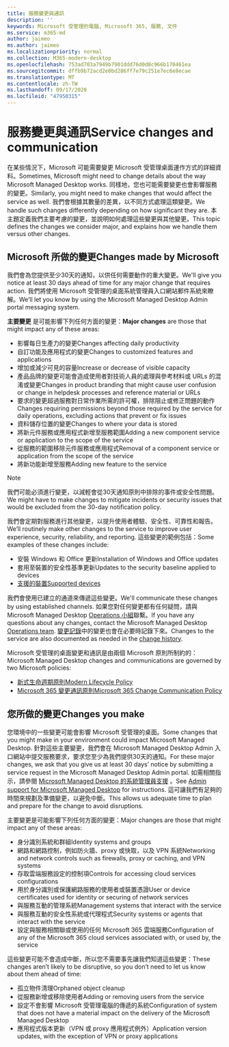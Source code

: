 ```yaml
---
title: 服務變更與通訊
description: ''
keywords: Microsoft 受管理的電腦, Microsoft 365, 服務, 文件
ms.service: m365-md
author: jaimeo
ms.author: jaimeo
ms.localizationpriority: normal
ms.collection: M365-modern-desktop
ms.openlocfilehash: 753ad703a7949b7901ddd76d0d8c966b170461ea
ms.sourcegitcommit: dffb9b72acd2e0bd286ff7e79c251e7ec6e8ecae
ms.translationtype: MT
ms.contentlocale: zh-TW
ms.lasthandoff: 09/17/2020
ms.locfileid: "47950315"
---
```

# <a name="service-changes-and-communication"></a><span data-ttu-id="3875e-103">服務變更與通訊</span><span class="sxs-lookup"><span data-stu-id="3875e-103">Service changes and communication</span></span>

<span data-ttu-id="3875e-104">在某些情況下，Microsoft 可能需要變更 Microsoft 受管理桌面運作方式的詳細資料。</span><span class="sxs-lookup"><span data-stu-id="3875e-104">Sometimes, Microsoft might need to change details about the way Microsoft Managed Desktop works.</span></span> <span data-ttu-id="3875e-105">同樣地，您也可能需要變更也會影響服務的變更。</span><span class="sxs-lookup"><span data-stu-id="3875e-105">Similarly, you might need to make changes that would affect the service as well.</span></span> <span data-ttu-id="3875e-106">我們會根據其數量的差異，以不同方式處理這類變更。</span><span class="sxs-lookup"><span data-stu-id="3875e-106">We handle such changes differently depending on how significant they are.</span></span> <span data-ttu-id="3875e-107">本主題定義我們主要考慮的變更，並說明如何處理這些變更與其他變更。</span><span class="sxs-lookup"><span data-stu-id="3875e-107">This topic defines the changes we consider major, and explains how we handle them versus other changes.</span></span>



## <a name="changes-made-by-microsoft"></a><span data-ttu-id="3875e-108">Microsoft 所做的變更</span><span class="sxs-lookup"><span data-stu-id="3875e-108">Changes made by Microsoft</span></span>

<span data-ttu-id="3875e-109">我們會為您提供至少30天的通知，以供任何需要動作的重大變更。</span><span class="sxs-lookup"><span data-stu-id="3875e-109">We'll give you notice at least 30 days ahead of time for any major change that requires action.</span></span> <span data-ttu-id="3875e-110">我們將使用 Microsoft 受管理的桌面系統管理員入口網站郵件系統來瞭解。</span><span class="sxs-lookup"><span data-stu-id="3875e-110">We’ll let you know by using the Microsoft Managed Desktop Admin portal messaging system.</span></span>

<span data-ttu-id="3875e-111">**主要變更** 是可能影響下列任何方面的變更：</span><span class="sxs-lookup"><span data-stu-id="3875e-111">**Major changes** are those that might impact any of these areas:</span></span>
- <span data-ttu-id="3875e-112">影響每日生產力的變更</span><span class="sxs-lookup"><span data-stu-id="3875e-112">Changes affecting daily productivity</span></span>
- <span data-ttu-id="3875e-113">自訂功能及應用程式的變更</span><span class="sxs-lookup"><span data-stu-id="3875e-113">Changes to customized features and applications</span></span>
- <span data-ttu-id="3875e-114">增加或減少可見的容量</span><span class="sxs-lookup"><span data-stu-id="3875e-114">Increase or decrease of visible capacity</span></span>
- <span data-ttu-id="3875e-115">產品品牌的變更可能會造成使用者對技術人員的處理與參考材料或 URLs 的混淆或變更</span><span class="sxs-lookup"><span data-stu-id="3875e-115">Changes in product branding that might cause user confusion or change in helpdesk processes and reference material or URLs</span></span>
- <span data-ttu-id="3875e-116">要求的變更超過服務對日常作業所需的許可權，排除阻止或修正問題的動作</span><span class="sxs-lookup"><span data-stu-id="3875e-116">Changes requiring permissions beyond those required by the service for daily operations, excluding actions that prevent or fix issues</span></span>
- <span data-ttu-id="3875e-117">資料儲存位置的變更</span><span class="sxs-lookup"><span data-stu-id="3875e-117">Changes to where your data is stored</span></span>
- <span data-ttu-id="3875e-118">將新元件服務或應用程式新增至服務範圍</span><span class="sxs-lookup"><span data-stu-id="3875e-118">Adding a new component service or application to the scope of the service</span></span>
- <span data-ttu-id="3875e-119">從服務的範圍移除元件服務或應用程式</span><span class="sxs-lookup"><span data-stu-id="3875e-119">Removal of a component service or application from the scope of the service</span></span>
- <span data-ttu-id="3875e-120">將新功能新增至服務</span><span class="sxs-lookup"><span data-stu-id="3875e-120">Adding new feature to the service</span></span>

> [!NOTE]
> <span data-ttu-id="3875e-121">我們可能必須進行變更，以減輕會從30天通知原則中排除的事件或安全性問題。</span><span class="sxs-lookup"><span data-stu-id="3875e-121">We might have to make changes to mitigate incidents or security issues that would be excluded from the 30-day notification policy.</span></span>

<span data-ttu-id="3875e-122">我們會定期對服務進行其他變更，以提升使用者體驗、安全性、可靠性和報告。</span><span class="sxs-lookup"><span data-stu-id="3875e-122">We’ll routinely make other changes to the service to improve user experience, security, reliability, and reporting.</span></span> <span data-ttu-id="3875e-123">這些變更的範例包括：</span><span class="sxs-lookup"><span data-stu-id="3875e-123">Some examples of these changes include:</span></span>

- <span data-ttu-id="3875e-124">安裝 Windows 和 Office 更新</span><span class="sxs-lookup"><span data-stu-id="3875e-124">Installation of Windows and Office updates</span></span>
- <span data-ttu-id="3875e-125">套用至裝置的安全性基準更新</span><span class="sxs-lookup"><span data-stu-id="3875e-125">Updates to the security baseline applied to devices</span></span>
- [<span data-ttu-id="3875e-126">支援的裝置</span><span class="sxs-lookup"><span data-stu-id="3875e-126">Supported devices</span></span>](device-list.md)

<span data-ttu-id="3875e-127">我們會使用已建立的通道來傳遞這些變更。</span><span class="sxs-lookup"><span data-stu-id="3875e-127">We'll communicate these changes by using established channels.</span></span> <span data-ttu-id="3875e-128">如果您對任何變更都有任何疑問，請與 Microsoft Managed Desktop [Operations 小組](../working-with-managed-desktop/admin-support.md)聯繫。</span><span class="sxs-lookup"><span data-stu-id="3875e-128">If you have any questions about any changes, contact the Microsoft Managed Desktop [Operations team](../working-with-managed-desktop/admin-support.md).</span></span> <span data-ttu-id="3875e-129">[變更記錄](../change-history-managed-desktop.md)中的變更也會在必要時記錄下來。</span><span class="sxs-lookup"><span data-stu-id="3875e-129">Changes to the service are also documented as needed in the [change history](../change-history-managed-desktop.md).</span></span>

<span data-ttu-id="3875e-130">Microsoft 受管理的桌面變更和通訊是由兩個 Microsoft 原則所制約的：</span><span class="sxs-lookup"><span data-stu-id="3875e-130">Microsoft Managed Desktop changes and communications are governed by two Microsoft policies:</span></span>
- [<span data-ttu-id="3875e-131">新式生命週期原則</span><span class="sxs-lookup"><span data-stu-id="3875e-131">Modern Lifecycle Policy</span></span>](https://support.microsoft.com/help/30881/modern-lifecycle-policy)
- [<span data-ttu-id="3875e-132">Microsoft 365 變更通訊原則</span><span class="sxs-lookup"><span data-stu-id="3875e-132">Microsoft 365 Change Communication Policy</span></span>](https://docs.microsoft.com/office365/admin/manage/message-center?redirectSourcePath=%252fen-us%252farticle%252fMessage-center-in-Office-365-38FB3333-BFCC-4340-A37B-DEDA509C2093&view=o365-worldwide)

## <a name="changes-you-make"></a><span data-ttu-id="3875e-133">您所做的變更</span><span class="sxs-lookup"><span data-stu-id="3875e-133">Changes you make</span></span>

<span data-ttu-id="3875e-134">您環境中的一些變更可能會影響 Microsoft 受管理的桌面。</span><span class="sxs-lookup"><span data-stu-id="3875e-134">Some changes that you might make in your environment could impact Microsoft Managed Desktop.</span></span> <span data-ttu-id="3875e-135">針對這些主要變更，我們會在 Microsoft Managed Desktop Admin 入口網站中提交服務要求，要求您至少為我們提供30天的通知。</span><span class="sxs-lookup"><span data-stu-id="3875e-135">For these major changes, we ask that you give us at least 30 days’ notice by submitting a service request in the Microsoft Managed Desktop Admin portal.</span></span> <span data-ttu-id="3875e-136">如需相關指示，請參閱 [Microsoft Managed Desktop 的系統管理員支援](../working-with-managed-desktop/admin-support.md) 。</span><span class="sxs-lookup"><span data-stu-id="3875e-136">See [Admin support for Microsoft Managed Desktop](../working-with-managed-desktop/admin-support.md) for instructions.</span></span> <span data-ttu-id="3875e-137">這可讓我們有足夠的時間來規劃及準備變更，以避免中斷。</span><span class="sxs-lookup"><span data-stu-id="3875e-137">This allows us adequate time to plan and prepare for the change to avoid disruptions.</span></span>

<span data-ttu-id="3875e-138">主要變更是可能影響下列任何方面的變更：</span><span class="sxs-lookup"><span data-stu-id="3875e-138">Major changes are those that might impact any of these areas:</span></span>

- <span data-ttu-id="3875e-139">身分識別系統和群組</span><span class="sxs-lookup"><span data-stu-id="3875e-139">Identity systems and groups</span></span>
- <span data-ttu-id="3875e-140">網路和網路控制，例如防火牆、proxy 或快取，以及 VPN 系統</span><span class="sxs-lookup"><span data-stu-id="3875e-140">Networking and network controls such as firewalls, proxy or caching, and VPN systems</span></span>
- <span data-ttu-id="3875e-141">存取雲端服務設定的控制項</span><span class="sxs-lookup"><span data-stu-id="3875e-141">Controls for accessing cloud services configurations</span></span>
- <span data-ttu-id="3875e-142">用於身分識別或保護網路服務的使用者或裝置憑證</span><span class="sxs-lookup"><span data-stu-id="3875e-142">User or device certificates used for identity or securing of network services</span></span>
- <span data-ttu-id="3875e-143">與服務互動的管理系統</span><span class="sxs-lookup"><span data-stu-id="3875e-143">Management systems that interact with the service</span></span>
- <span data-ttu-id="3875e-144">與服務互動的安全性系統或代理程式</span><span class="sxs-lookup"><span data-stu-id="3875e-144">Security systems or agents that interact with the service</span></span>
- <span data-ttu-id="3875e-145">設定與服務相關聯或使用的任何 Microsoft 365 雲端服務</span><span class="sxs-lookup"><span data-stu-id="3875e-145">Configuration of any of the Microsoft 365 cloud services associated with, or used by, the service</span></span>

<span data-ttu-id="3875e-146">這些變更可能不會造成中斷，所以您不需要事先讓我們知道這些變更：</span><span class="sxs-lookup"><span data-stu-id="3875e-146">These changes aren’t likely to be disruptive, so you don’t need to let us know about them ahead of time:</span></span>

- <span data-ttu-id="3875e-147">孤立物件清理</span><span class="sxs-lookup"><span data-stu-id="3875e-147">Orphaned object cleanup</span></span>
- <span data-ttu-id="3875e-148">從服務新增或移除使用者</span><span class="sxs-lookup"><span data-stu-id="3875e-148">Adding or removing users from the service</span></span>
- <span data-ttu-id="3875e-149">設定不會影響 Microsoft 受管理電腦的傳遞的系統</span><span class="sxs-lookup"><span data-stu-id="3875e-149">Configuration of system that does not have a material impact on the delivery of the Microsoft Managed Desktop</span></span>
- <span data-ttu-id="3875e-150">應用程式版本更新（VPN 或 proxy 應用程式例外）</span><span class="sxs-lookup"><span data-stu-id="3875e-150">Application version updates, with the exception of VPN or proxy applications</span></span>


